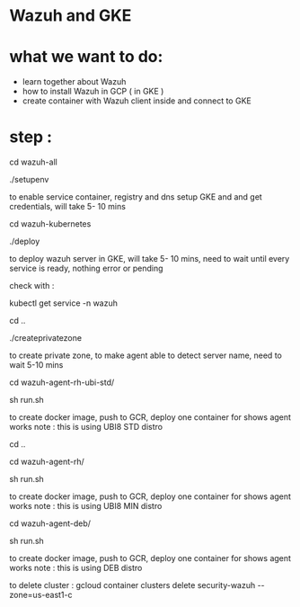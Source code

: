 # Wazuh and GKE
# what we want to do:
- learn together about Wazuh
- how to install Wazuh in GCP ( in GKE )
- create container with Wazuh client inside and connect to GKE
# step :
cd wazuh-all

./setupenv

to enable service container, registry and dns setup GKE and and get credentials, will take 5- 10 mins

cd wazuh-kubernetes

./deploy

to deploy wazuh server in GKE, will take 5- 10 mins, need to wait until every service is ready, nothing error or pending

check with :

kubectl get service -n wazuh

cd ..

./createprivatezone

to create private zone, to make agent able to detect server name, need to wait 5-10 mins

cd wazuh-agent-rh-ubi-std/

sh run.sh

to create docker image, push to GCR, deploy one container for shows agent works
note : this is using UBI8 STD distro

cd ..

cd wazuh-agent-rh/

sh run.sh

to create docker image, push to GCR, deploy one container for shows agent works 
note : this is using UBI8 MIN distro


cd wazuh-agent-deb/

sh run.sh

to create docker image, push to GCR, deploy one container for shows agent works 
note : this is using DEB distro

to delete cluster :
gcloud container clusters delete security-wazuh --zone=us-east1-c 
